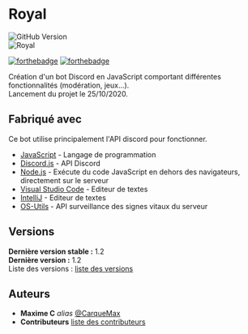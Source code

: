 # Royal
![GitHub Version](https://img.shields.io/github/release/CarqueMax/Royal.svg?style=for-the-badge)  
![Royal](https://i.ibb.co/VQs1mbF/Royal-Logo.png)

[![forthebadge](https://forthebadge.com/images/badges/uses-js.svg)](https://developer.mozilla.org/fr/docs/Web/JavaScript)  [![forthebadge](https://forthebadge.com/images/badges/built-with-love.svg)](https://discord.js.org/#/)

Création d'un bot Discord en JavaScript comportant différentes fonctionnalités (modération, jeux...).  
Lancement du projet le 25/10/2020.

## Fabriqué avec

Ce bot utilise principalement l'API discord pour fonctionner.  

* [JavaScript](https://developer.mozilla.org/fr/docs/Web/JavaScript) - Langage de programmation
* [Discord.js](https://discord.js.org/#/) - API Discord
* [Node.js](https://nodejs.org/en/) - Exécute du code JavaScript en dehors des navigateurs, directement sur le serveur
* [Visual Studio Code](https://code.visualstudio.com/) - Editeur de textes
* [IntelliJ](https://www.jetbrains.com/fr-fr/idea/) - Editeur de textes
* [OS-Utils](https://www.npmjs.com/package/node-os-utils) - API surveillance des signes vitaux du serveur

## Versions
**Dernière version stable :** 1.2  
**Dernière version :** 1.2  
Liste des versions : [liste des versions](https://github.com/CarqueMax/Royal/tags)

## Auteurs
* **Maxime C** _alias_ [@CarqueMax](https://github.com/CarqueMax)
* **Contributeurs** [liste des contributeurs](https://github.com/CarqueMax/Royal/graphs/contributors)
